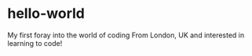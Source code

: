 # hello-world
My first foray into the world of coding
From London, UK and interested in learning to code!
